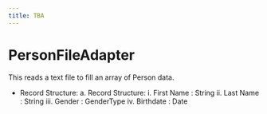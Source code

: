 ```yaml
---
title: TBA
---
```

# PersonFileAdapter

This reads a text file to fill an array of Person data.

* Record Structure:
  a. Record Structure:
    i. First Name : String
    ii. Last Name : String
    iii. Gender : GenderType
    iv. Birthdate : Date
